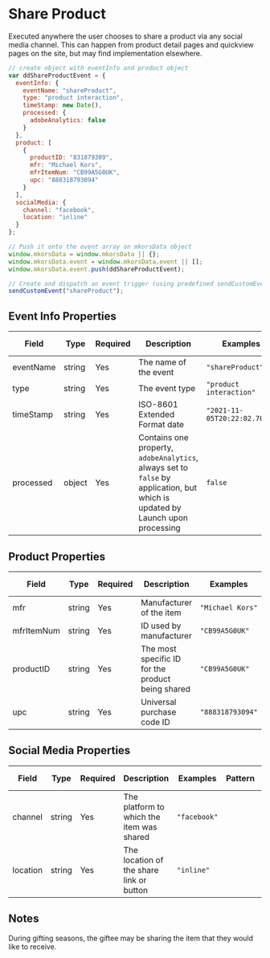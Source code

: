 # Share Product
Executed anywhere the user chooses to share a product via any social media channel. This can happen from product detail pages and quickview pages on the site, but may find implementation elsewhere.

```javascript
// create object with eventInfo and product object
var ddShareProductEvent = {
  eventInfo: {
    eventName: "shareProduct",
    type: "product interaction",
    timeStamp: new Date(),
    processed: {
      adobeAnalytics: false
    }
  },
  product: [
    {
      productID: "831879309",
      mfr: "Michael Kors",
      mfrItemNum: "CB99A5G0UK",
      upc: "888318793094"
    }
  ],
  socialMedia: {
    channel: "facebook",
    location: "inline"
  }
};

// Push it onto the event array on mkorsData object
window.mkorsData = window.mkorsData || {};
window.mkorsData.event = window.mkorsData.event || [];
window.mkorsData.event.push(ddShareProductEvent);

// Create and dispatch an event trigger (using predefined sendCustomEvent function)
sendCustomEvent("shareProduct");
```

## Event Info Properties
|Field|Type|Required|Description|Examples|Pattern|Min Length|Max Length|Min|Max|Multiple Of|
|-----|----|--------|-----------|--------|-------|----------|----------|---|---|-----------|
|eventName|string|Yes|The name of the event|`"shareProduct"`|||||||
|type|string|Yes|The event type|`"product interaction"`|||||||
|timeStamp|string|Yes|ISO-8601 Extended Format date|`"2021-11-05T20:22:02.707Z"`|||||||
|processed|object|Yes|Contains one property, `adobeAnalytics`, always set to `false` by application, but which is updated by Launch upon processing|`false`|||||||

## Product Properties
|Field|Type|Required|Description|Examples|Pattern|Min Length|Max Length|Min|Max|Multiple Of|
|-----|----|--------|-----------|--------|-------|----------|----------|---|---|-----------|
|mfr|string|Yes|Manufacturer of the item|`"Michael Kors"`|||||||
|mfrItemNum|string|Yes|ID used by manufacturer|`"CB99A5G0UK"`|||||||
|productID|string|Yes|The most specific ID for the product being shared|`"CB99A5G0UK"`|||||||
|upc|string|Yes|Universal purchase code ID|`"888318793094"`|||||||

## Social Media Properties
|Field|Type|Required|Description|Examples|Pattern|Min Length|Max Length|Min|Max|Multiple Of|
|-----|----|--------|-----------|--------|-------|----------|----------|---|---|-----------|
|channel|string|Yes|The platform to which the item was shared|`"facebook"`|
|location|string|Yes|The location of the share link or button|`"inline"`|

## Notes
During gifting seasons, the giftee may be sharing the item that they would like to receive.